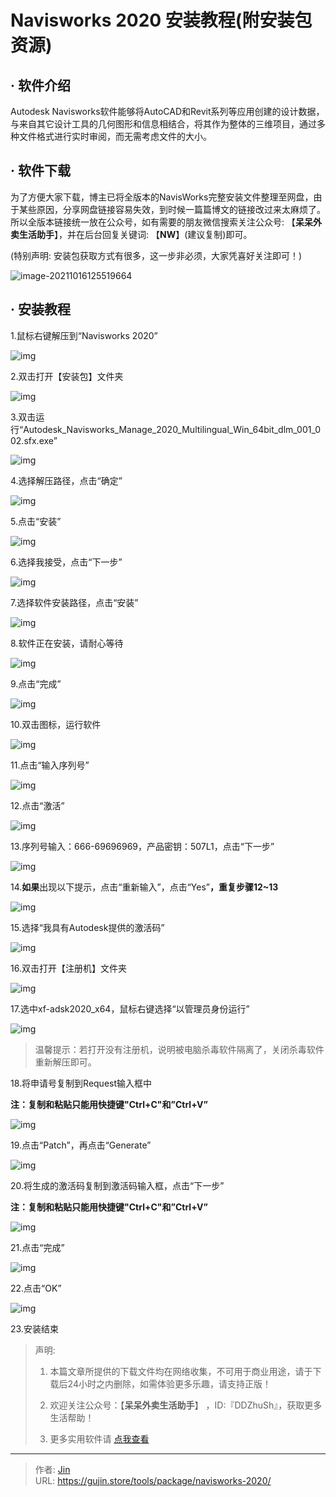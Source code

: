 # Navisworks 2020 安装教程(附安装包资源)


## · 软件介绍
Autodesk Navisworks软件能够将AutoCAD和Revit系列等应用创建的设计数据，与来自其它设计工具的几何图形和信息相结合，将其作为整体的三维项目，通过多种文件格式进行实时审阅，而无需考虑文件的大小。

## · 软件下载
为了方便大家下载，博主已将全版本的NavisWorks完整安装文件整理至网盘，由于某些原因，分享网盘链接容易失效，到时候一篇篇博文的链接改过来太麻烦了。所以全版本链接统一放在公众号，如有需要的朋友微信搜索关注公众号: 【**呆呆外卖生活助手**】，并在后台回复关键词: 【**NW**】(建议复制)即可。

(特别声明: 安装包获取方式有很多，这一步非必须，大家凭喜好关注即可！)

![image-20211016125519664](https://img.gujin.store/img/image-20211016125519664.png)

## · 安装教程

1.鼠标右键解压到“Navisworks 2020”

![img](https://img.gujin.store/img/v2-2ab30cbc924e8fb5e37b340ed0f94412_720w.png)

2.双击打开【安装包】文件夹

![img](https://img.gujin.store/img/v2-cf6956a83917b7510fcdc0d68044b679_720w.png)

3.双击运行“Autodesk_Navisworks_Manage_2020_Multilingual_Win_64bit_dlm_001_002.sfx.exe”

![img](https://img.gujin.store/img/v2-6d7490750f79b2f69e642e32cb1497f7_720w.png)

4.选择解压路径，点击“确定”

![img](https://img.gujin.store/img/v2-a585334794c2af273feeb9436239f174_720w.png)

5.点击“安装”

![img](https://img.gujin.store/img/v2-6fbbe3d99166e7d5339f8d6f0c8a0c05_720w.png)

6.选择我接受，点击“下一步”

![img](https://img.gujin.store/img/v2-88b8f747129c57676282ad1e9fb31512_720w.png)



7.选择软件安装路径，点击“安装”

![img](https://img.gujin.store/img/v2-6c1945a5078351ef0481120859e20212_720w.png)

8.软件正在安装，请耐心等待

![img](https://img.gujin.store/img/v2-e0ff1447622d7a7f32a5d98456de8b30_720w.png)

9.点击“完成”

![img](https://img.gujin.store/img/v2-dbfab0bdd76f3f93eb57264f868d8348_720w.png)

10.双击图标，运行软件

![img](https://img.gujin.store/img/v2-747859dd4897d0efc153dc8f4afa79c4_720w.png)

11.点击“输入序列号”

![img](https://img.gujin.store/img/v2-2692c70c50368be2614d7afd87d7407a_720w.png)

12.点击“激活”

![img](https://img.gujin.store/img/v2-872a173f576612f4703af932729dbf02_720w.png)

13.序列号输入：666-69696969，产品密钥：507L1，点击“下一步”

![img](https://img.gujin.store/img/v2-409241f1ad0d891a1bfe0720f226bb04_720w.png)

14.**如果**出现以下提示，点击“重新输入”，点击“Yes”**，重复步骤12~13**

![img](https://img.gujin.store/img/v2-4a72404d25c10016a7b3888fc61ea50b_720w.png)

15.选择“我具有Autodesk提供的激活码”

![img](https://img.gujin.store/img/v2-7ccc4dcc49821877862befde36f2f164_720w.png)

16.双击打开【注册机】文件夹

![img](https://img.gujin.store/img/v2-b52e0933ba188a4abdd01be72e6a597e_720w.png)

17.选中xf-adsk2020_x64，鼠标右键选择“以管理员身份运行”

![img](https://img.gujin.store/img/v2-edc8684b8db4d6b0b82a6c4f43773dd6_720w.png)



> 温馨提示：若打开没有注册机，说明被电脑杀毒软件隔离了，关闭杀毒软件重新解压即可。

18.将申请号复制到Request输入框中

**注：复制和粘贴只能用快捷键"Ctrl+C"和”Ctrl+V”**

![img](https://img.gujin.store/img/v2-7d341b0db283669a46f6b8db1b212262_720w.png)

19.点击“Patch”，再点击“Generate”

![img](https://img.gujin.store/img/v2-1d1db6e7a6fa93dce24c112b2fc68c6e_720w.png)

20.将生成的激活码复制到激活码输入框，点击“下一步”

**注：复制和粘贴只能用快捷键"Ctrl+C"和”Ctrl+V”**

![img](https://img.gujin.store/img/v2-8c2c13348639a7e81eddec4d52e56610_720w.png)



21.点击“完成”

![img](https://img.gujin.store/img/v2-1da679e7201e166b7cffc5169ada9436_720w.png)

22.点击“OK”

![img](https://img.gujin.store/img/v2-7db56aac67e606857767cdcdcbd18952_720w.png)

23.安装结束




> 声明: 
>
> 1. 本篇文章所提供的下载文件均在网络收集，不可用于商业用途，请于下载后24小时之内删除，如需体验更多乐趣，请支持正版！
>
> 2. 欢迎关注公众号：【**呆呆外卖生活助手**】 ，ID:『DDZhuSh』，获取更多生活帮助！
>
> 3. 更多实用软件请  [点我查看](/tools)

---

> 作者: [Jin](https://img.gujin.store/img/favicon.ico)  
> URL: https://gujin.store/tools/package/navisworks-2020/  

